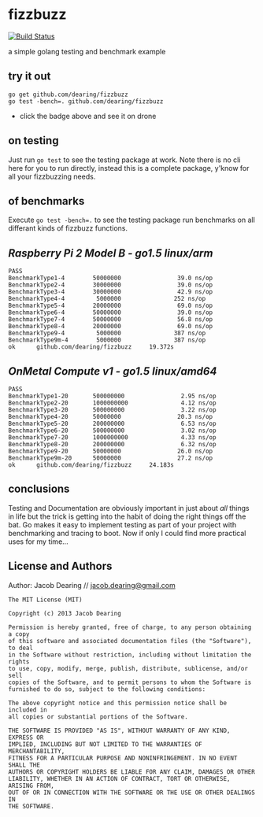 fizzbuzz 
========
[![Build Status](https://drone.dearing.tech/api/badges/dearing/fizzbuzz/status.svg)](https://drone.dearing.tech/dearing/fizzbuzz)

a simple golang testing and benchmark example

try it out
----------
```
go get github.com/dearing/fizzbuzz
go test -bench=. github.com/dearing/fizzbuzz
```
- click the badge above and see it on drone

on testing
----------

Just run `go test` to see the testing package at work.  Note there is no cli here for you to run directly, instead this is a complete package, y'know for all your fizzbuzzing needs.

of benchmarks
-------------
Execute `go test -bench=.` to see the testing package run benchmarks on all differant kinds of fizzbuzz functions.

*Raspberry Pi 2 Model B - go1.5 linux/arm*
-------
```
PASS
BenchmarkType1-4        50000000                39.0 ns/op
BenchmarkType2-4        30000000                39.0 ns/op
BenchmarkType3-4        30000000                42.9 ns/op
BenchmarkType4-4         5000000               252 ns/op
BenchmarkType5-4        20000000                69.0 ns/op
BenchmarkType6-4        50000000                39.0 ns/op
BenchmarkType7-4        50000000                56.8 ns/op
BenchmarkType8-4        20000000                69.0 ns/op
BenchmarkType9-4         5000000               387 ns/op
BenchmarkType9m-4        5000000               387 ns/op
ok      github.com/dearing/fizzbuzz     19.372s
```
*OnMetal Compute v1 -  go1.5 linux/amd64*
------------------
```
PASS
BenchmarkType1-20       500000000                2.95 ns/op
BenchmarkType2-20       1000000000               4.12 ns/op
BenchmarkType3-20       500000000                3.22 ns/op
BenchmarkType4-20       50000000                20.3 ns/op
BenchmarkType5-20       200000000                6.53 ns/op
BenchmarkType6-20       500000000                3.02 ns/op
BenchmarkType7-20       1000000000               4.33 ns/op
BenchmarkType8-20       200000000                6.32 ns/op
BenchmarkType9-20       50000000                26.0 ns/op
BenchmarkType9m-20      50000000                27.2 ns/op
ok      github.com/dearing/fizzbuzz     24.183s
```

conclusions
-----------
Testing and Documentation are obviously important in just about *all* things in life but the trick is getting into the habit of doing the right things off the bat.  Go makes it easy to implement testing as part of your project with benchmarking and tracing to boot.  Now if only I could find more practical uses for my time...

License and Authors
-------------------
Author: Jacob Dearing // jacob.dearing@gmail.com

```
The MIT License (MIT)

Copyright (c) 2013 Jacob Dearing

Permission is hereby granted, free of charge, to any person obtaining a copy
of this software and associated documentation files (the "Software"), to deal
in the Software without restriction, including without limitation the rights
to use, copy, modify, merge, publish, distribute, sublicense, and/or sell
copies of the Software, and to permit persons to whom the Software is
furnished to do so, subject to the following conditions:

The above copyright notice and this permission notice shall be included in
all copies or substantial portions of the Software.

THE SOFTWARE IS PROVIDED "AS IS", WITHOUT WARRANTY OF ANY KIND, EXPRESS OR
IMPLIED, INCLUDING BUT NOT LIMITED TO THE WARRANTIES OF MERCHANTABILITY,
FITNESS FOR A PARTICULAR PURPOSE AND NONINFRINGEMENT. IN NO EVENT SHALL THE
AUTHORS OR COPYRIGHT HOLDERS BE LIABLE FOR ANY CLAIM, DAMAGES OR OTHER
LIABILITY, WHETHER IN AN ACTION OF CONTRACT, TORT OR OTHERWISE, ARISING FROM,
OUT OF OR IN CONNECTION WITH THE SOFTWARE OR THE USE OR OTHER DEALINGS IN
THE SOFTWARE.
```
